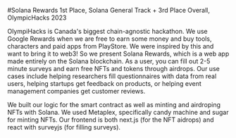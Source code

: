 #Solana Rewards
1st Place, Solana General Track + 3rd Place Overall, OlympicHacks 2023

OlympiHacks is Canada's biggest chain-agnostic hackathon. We use Google Rewards when we are free to earn some money and buy tools, characters and paid apps from PlayStore. We were inspired by this and want to bring it to web3! So we present Solana Rewards, which is a web app made entirely on the Solana blockchain. As a user, you can fill out 2-5 minute surveys and earn free NFTs and tokens through airdrops. Our use cases include helping researchers fill questionnaires with data from real users, helping startups get feedback on products, or helping event management companies get customer reviews.

We built our logic for the smart contract as well as minting and airdroping NFTs with Solana. We used Metaplex, specifically candy machine and sugar for minting NFTs. Our frontend is both next.js (for the NFT aidrops) and react with surveyjs (for filling surveys).
